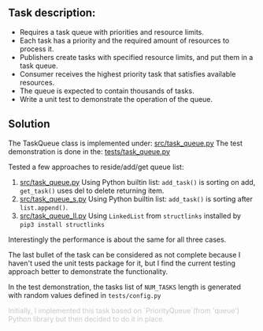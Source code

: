 ## Task description:
* Requires a task queue with priorities and resource limits.
* Each task has a priority and the required amount of resources to process it.
* Publishers create tasks with specified resource limits, and put them in a task queue.
* Consumer receives the highest priority task that satisfies available resources.
* The queue is expected to contain thousands of tasks.
* Write a unit test to demonstrate the operation of the queue.

## Solution
The TaskQueue class is implemented under: [src/task_queue.py](./src/task_queue.py)
The test demonstration is done in the: [tests/task_queue.py](./tests/task_queue.py)


Tested a few approaches to reside/add/get queue list:
 1. [src/task_queue.py](./src/task_queue.py) Using Python builtin list: `add_task()` is sorting on add, `get_task()` uses del to delete returning item.
 2. [src/task_queue_s.py](./src/task_queue_s.py) Using Python builtin list: `add_task()` is sorting after `list.append()`.
 3. [src/task_queue_ll.py](./src/task_queu_lle.py) Using `LinkedList` from `structlinks` installed by `pip3 install structlinks`

Interestingly the performance is about the same for all three cases.

The last bullet of the task can be considered as not complete because I haven't used the unit tests package for it, but I find the current testing approach better to demonstrate the functionality.

In the test demonstration, the tasks list of `NUM_TASKS` length is generated with random values defined in `tests/config.py`

<span style="color:rgb(200, 200, 200)">
Initially, I implemented this task based on `PriorityQueue`(from 'queue') Python library but then decided to do it in place.
</span>
